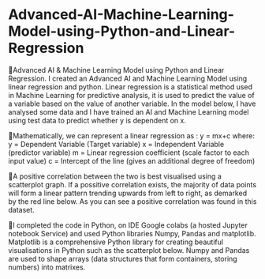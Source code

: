 # Advanced-AI-Machine-Learning-Model-using-Python-and-Linear-Regression
🍃Advanced AI &amp; Machine Learning Model using Python and Linear Regression.
I created an Advanced AI and Machine Learning Model using linear regression and python. Linear regression is a statistical method used in Machine Learning for predictive analysis, it is used to predict the value of a variable based on the value of another variable. In the model below, I have analysed some data and I have trained an AI and Machine Learning model using test data to predict whether y is dependent on x.

🚀Mathematically, we can represent a linear regression as : y = mx+c
where:
y = Dependent Variable (Target variable)
x = Independent Variable (predictor variable)
m = Linear regression coefficient (scale factor to each input value)
c = Intercept of the line (gives an additional degree of freedom)


🍃A positive correlation between the two is best visualised using a scatterplot graph. If a possitive correlation exists, the majority of data points will form a linear pattern trending upwards from left to right, as demarked by the red line below. As you can see a positive correlation was found in this dataset.

🍃I completed the code in Python, on IDE Google colabs (a hosted Jupyter notebook Service) and used Python libraries Numpy, Pandas and matplotlib. Matplotlib is a comprehensive Python library for creating beautiful visualisations in Python such as the scatterplot below. Numpy and Pandas are used to shape arrays (data structures that form containers, storing numbers) into matrixes.
